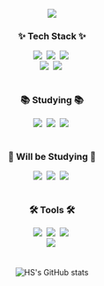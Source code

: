 <p align='center'>
    <img src="https://capsule-render.vercel.app/api?type=waving&color=66B388&height=280&section=header&text=Welcome%20to%20HS%20GitHub&fontSize=65&animation=fadeIn&fontAlignY=38&desc=if%20(%20brain%20!=%20empty%20)%20{%20keepCoding();%20}%20else%20{%20orderCoffee();%20}&descAlignY=51&descAlign=62&fontColor=ddeed7"/>
</p>

<h3 align="center">✨ Tech Stack ✨</h3>

<div align="center">
  <!-- Python -->
  <img src="https://img.shields.io/badge/python-3670A0?style=for-the-badge&logo=python&logoColor=ffdd54" />&nbsp
  <!-- Numpy -->
  <img src="https://img.shields.io/badge/numpy-4d77cf.svg?style=for-the-badge&logo=numpy&logoColor=white" />&nbsp
  <!-- Matplotlib -->
  <img src="https://img.shields.io/badge/Matplotlib-11557c.svg?style=for-the-badge&logo=Matplotlib&logoColor=white" />&nbsp
</div>

<div align="center">
  <!-- HTML5 -->
  <img src="https://img.shields.io/badge/html5-E34F26.svg?style=for-the-badge&logo=html5&logoColor=white" />&nbsp
  <!-- CSS3 -->
  <img src="https://img.shields.io/badge/css3-1572B6.svg?style=for-the-badge&logo=css3&logoColor=white" />&nbsp
</div>

<br>

<h3 align="center">📚 Studying 📚</h3>
<div align="center">
  <!-- JavaScript -->
  <img src="https://img.shields.io/badge/javascript-F7DF1E.svg?style=for-the-badge&logo=javascript&logoColor=20232a" />&nbsp
  <!-- TypeScript -->
  <img src="https://img.shields.io/badge/typescript-007ACC.svg?style=for-the-badge&logo=typescript&logoColor=white" />&nbsp
  <!-- C++ -->
  <img src="https://img.shields.io/badge/C++-00599C.svg?style=for-the-badge&logo=cplusplus&logoColor=white" />&nbsp
</div>

<br>
<h3 align="center">📖 Will be Studying 📖</h3>
<div align="center">
  <!-- React -->
  <img src="https://img.shields.io/badge/react-20232a.svg?style=for-the-badge&logo=react&logoColor=61DAFB" />&nbsp
  <!-- React Query -->
  <img src="https://img.shields.io/badge/React%20Query-FF4154?style=for-the-badge&logo=react%20query&logoColor=white" />&nbsp
  <!-- Next.js -->
  <img src="https://img.shields.io/badge/Next.js-000000?style=for-the-badge&logo=nextdotjs&logoColor=white" />&nbsp
</div>
  
<br>

<h3 align="center">🛠 Tools 🛠</h3>
<div align="center">
  <!-- Git -->
  <img src="https://img.shields.io/badge/git-F05033.svg?style=for-the-badge&logo=git&logoColor=white" />&nbsp
  <!-- GitHub -->
  <img src="https://img.shields.io/badge/github-181717.svg?style=for-the-badge&logo=github&logoColor=white" />&nbsp
  <!-- Notion -->
  <img src="https://img.shields.io/badge/Notion-F3F3F3.svg?style=for-the-badge&logo=notion&logoColor=black" />&nbsp
</div>

<div align="center">
  <!-- VS Code -->
  <img src="https://img.shields.io/badge/VSCode-2C2C32.svg?style=for-the-badge&logo=visual-studio-code&logoColor=22ABF3" />&nbsp
</div>

<br>
<br>

<div align="center">
  <img src="https://github-readme-stats.vercel.app/api?username=ppower-dev&show_icons=true&theme=shadow_green" alt="HS's GitHub stats">
</div>
